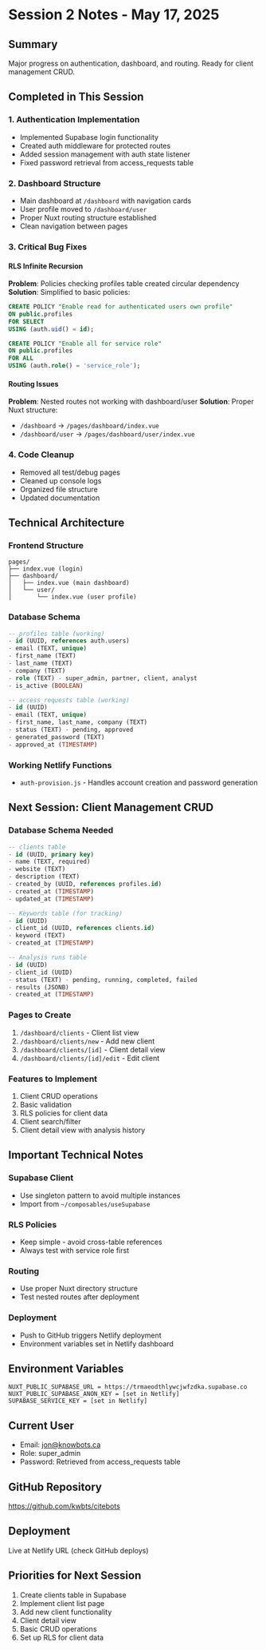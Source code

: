 # Session 2 Notes - May 17, 2025

## Summary
Major progress on authentication, dashboard, and routing. Ready for client management CRUD.

## Completed in This Session

### 1. Authentication Implementation
- Implemented Supabase login functionality
- Created auth middleware for protected routes
- Added session management with auth state listener
- Fixed password retrieval from access_requests table

### 2. Dashboard Structure
- Main dashboard at `/dashboard` with navigation cards
- User profile moved to `/dashboard/user`
- Proper Nuxt routing structure established
- Clean navigation between pages

### 3. Critical Bug Fixes

#### RLS Infinite Recursion
**Problem**: Policies checking profiles table created circular dependency
**Solution**: Simplified to basic policies:
```sql
CREATE POLICY "Enable read for authenticated users own profile" 
ON public.profiles 
FOR SELECT 
USING (auth.uid() = id);

CREATE POLICY "Enable all for service role" 
ON public.profiles 
FOR ALL 
USING (auth.role() = 'service_role');
```

#### Routing Issues
**Problem**: Nested routes not working with dashboard/user
**Solution**: Proper Nuxt structure:
- `/dashboard` → `/pages/dashboard/index.vue`
- `/dashboard/user` → `/pages/dashboard/user/index.vue`

### 4. Code Cleanup
- Removed all test/debug pages
- Cleaned up console logs
- Organized file structure
- Updated documentation

## Technical Architecture

### Frontend Structure
```
pages/
├── index.vue (login)
├── dashboard/
│   ├── index.vue (main dashboard)
│   └── user/
│       └── index.vue (user profile)
```

### Database Schema
```sql
-- profiles table (working)
- id (UUID, references auth.users)
- email (TEXT, unique)
- first_name (TEXT)
- last_name (TEXT)
- company (TEXT)
- role (TEXT) - super_admin, partner, client, analyst
- is_active (BOOLEAN)

-- access_requests table (working)
- id (UUID)
- email (TEXT, unique)
- first_name, last_name, company (TEXT)
- status (TEXT) - pending, approved
- generated_password (TEXT)
- approved_at (TIMESTAMP)
```

### Working Netlify Functions
- `auth-provision.js` - Handles account creation and password generation

## Next Session: Client Management CRUD

### Database Schema Needed
```sql
-- clients table
- id (UUID, primary key)
- name (TEXT, required)
- website (TEXT)
- description (TEXT)
- created_by (UUID, references profiles.id)
- created_at (TIMESTAMP)
- updated_at (TIMESTAMP)

-- Keywords table (for tracking)
- id (UUID)
- client_id (UUID, references clients.id)
- keyword (TEXT)
- created_at (TIMESTAMP)

-- Analysis runs table
- id (UUID)
- client_id (UUID)
- status (TEXT) - pending, running, completed, failed
- results (JSONB)
- created_at (TIMESTAMP)
```

### Pages to Create
1. `/dashboard/clients` - Client list view
2. `/dashboard/clients/new` - Add new client
3. `/dashboard/clients/[id]` - Client detail view
4. `/dashboard/clients/[id]/edit` - Edit client

### Features to Implement
1. Client CRUD operations
2. Basic validation
3. RLS policies for client data
4. Client search/filter
5. Client detail view with analysis history

## Important Technical Notes

### Supabase Client
- Use singleton pattern to avoid multiple instances
- Import from `~/composables/useSupabase`

### RLS Policies
- Keep simple - avoid cross-table references
- Always test with service role first

### Routing
- Use proper Nuxt directory structure
- Test nested routes after deployment

### Deployment
- Push to GitHub triggers Netlify deployment
- Environment variables set in Netlify dashboard

## Environment Variables
```
NUXT_PUBLIC_SUPABASE_URL = https://trmaeodthlywcjwfzdka.supabase.co
NUXT_PUBLIC_SUPABASE_ANON_KEY = [set in Netlify]
SUPABASE_SERVICE_KEY = [set in Netlify]
```

## Current User
- Email: jon@knowbots.ca
- Role: super_admin
- Password: Retrieved from access_requests table

## GitHub Repository
https://github.com/kwbts/citebots

## Deployment
Live at Netlify URL (check GitHub deploys)

## Priorities for Next Session
1. Create clients table in Supabase
2. Implement client list page
3. Add new client functionality
4. Client detail view
5. Basic CRUD operations
6. Set up RLS for client data